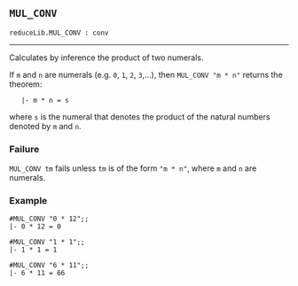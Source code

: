 ## `MUL_CONV`

``` hol4
reduceLib.MUL_CONV : conv
```

------------------------------------------------------------------------

Calculates by inference the product of two numerals.

If `m` and `n` are numerals (e.g. `0`, `1`, `2`, `3`,...), then
`MUL_CONV "m * n"` returns the theorem:

``` hol4
   |- m * n = s
```

where `s` is the numeral that denotes the product of the natural numbers
denoted by `m` and `n`.

### Failure

`MUL_CONV tm` fails unless `tm` is of the form `"m * n"`, where `m` and
`n` are numerals.

### Example

``` hol4
#MUL_CONV "0 * 12";;
|- 0 * 12 = 0

#MUL_CONV "1 * 1";;
|- 1 * 1 = 1

#MUL_CONV "6 * 11";;
|- 6 * 11 = 66
```
